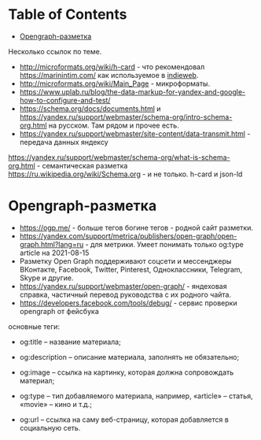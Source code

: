 
# Table of Contents

-   [Opengraph-разметка](#orgde5cf44)

<div class="preview" id="org76d087f">
<p>
Несколько ссылок по теме.
</p>

</div>

-   <http://microformats.org/wiki/h-card> - что рекомендовал <https://marinintim.com/> как используемое в [indieweb](../20210824165105-indieweb.publ.md).
-   <http://microformats.org/wiki/Main_Page> - микроформаты.
-   <https://www.uplab.ru/blog/the-data-markup-for-yandex-and-google-how-to-configure-and-test/>
-   <https://schema.org/docs/documents.html> и <https://yandex.ru/support/webmaster/schema-org/intro-schema-org.html> на русском. Там рядом и прочее есть.
-   <https://yandex.ru/support/webmaster/site-content/data-transmit.html> - передача данных яндексу

<https://yandex.ru/support/webmaster/schema-org/what-is-schema-org.html> - семантическая разметка <https://ru.wikipedia.org/wiki/Schema.org> - и не только.  h-card и json-ld


<a id="orgde5cf44"></a>

# Opengraph-разметка

-   <https://ogp.me/> - больше тегов богине тегов - родной сайт разметки.
-   <https://yandex.com/support/metrica/publishers/open-graph/open-graph.html?lang=ru> - для метрики. Умеет понимать только og:type article на 2021-08-15
-   Разметку Open Graph поддерживают соцсети и мессенджеры ВКонтакте, Facebook, Twitter, Pinterest, Одноклассники, Telegram, Skype и другие.
-   <https://yandex.ru/support/webmaster/open-graph/> - яндеховая справка, частичный перевод руководства с их родного чайта.
-   <https://developers.facebook.com/tools/debug/> - сервис проверки opengraph от фейсбука

основные теги:

-   og:title – название материала;
-   og:description – описание материала, заполнять не обязательно;
-   og:image – ссылка на картинку, которая должна сопровождать материал;
-   og:type – тип добавляемого материала, например, «article» – статья, «movie» – кино и т.д.;
-   og:url – ссылка на саму веб-страницу, которая добавляется в социальную сеть.

    <meta property="og:title" content="Заголовок">
        <meta property="og:image" src="https://site.ru/image.png">
        <meta property="og:type" content="article">
        <meta property="og:url" content="https://site.ru">
                <meta property="og:description" content="Описание ">

